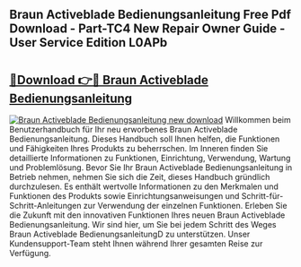 ## Braun Activeblade Bedienungsanleitung Free Pdf Download - Part-TC4 New Repair Owner Guide - User Service Edition L0APb

# <h2><a href="http://df662uy.blite.top/?on=Braun+Activeblade+Bedienungsanleitung">🔗Download 👉🔴 Braun Activeblade Bedienungsanleitung</a></h2>

[![Braun Activeblade Bedienungsanleitung new download](https://i.imgur.com/lujVjoI.png)](http://df662uy.blite.top/?on=Braun+Activeblade+Bedienungsanleitung)
Willkommen beim Benutzerhandbuch für Ihr neu erworbenes Braun Activeblade Bedienungsanleitung. Dieses Handbuch soll Ihnen helfen, die Funktionen und Fähigkeiten Ihres Produkts zu beherrschen. Im Inneren finden Sie detaillierte Informationen zu Funktionen, Einrichtung, Verwendung, Wartung und Problemlösung. Bevor Sie Ihr Braun Activeblade Bedienungsanleitung in Betrieb nehmen, nehmen Sie sich die Zeit, dieses Handbuch gründlich durchzulesen. Es enthält wertvolle Informationen zu den Merkmalen und Funktionen des Produkts sowie Einrichtungsanweisungen und Schritt-für-Schritt-Anleitungen zur Verwendung der einzelnen Funktionen. Erleben Sie die Zukunft mit den innovativen Funktionen Ihres neuen Braun Activeblade Bedienungsanleitung. Wir sind hier, um Sie bei jedem Schritt des Weges Braun Activeblade BedienungsanleitungD zu unterstützen. Unser Kundensupport-Team steht Ihnen während Ihrer gesamten Reise zur Verfügung.
